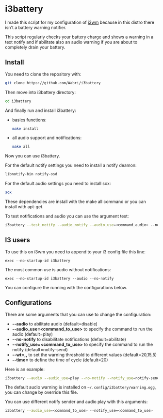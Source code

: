 # i3battery

I made this script for my configuration of [i3wm](i3wm.org) because in this distro there isn't a battery warning notifier.

This script regularly checks your battery charge and shows a warning in a text notify and if abilitate also an audio warning if you are about to completely drain your battery.

## Install

You need to clone the repository with:
```bash
git clone https://github.com/Wabri/i3battery
```
Then move into i3battery directory:
```bash
cd i3battery
```
And finally run and install i3battery:
* basics functions:
	```bash
	make install
	```
* all audio support and notifications:
	```bash
	make all
	```
Now you can use i3battery.

For the default notify settings you need to install a notify deamon:
```bash
libnotify-bin notify-osd
```
For the default audio settings you need to install sox:
```bash
sox
```
These dependencies are install with the make all command or you can install with apt-get.

To test notifications and audio you can use the argument test:
```bash
i3battery --test_notify --audio_notify --audio_use=<command_audio> --notify_use=<command_notify>
```

## I3 users

To use this on i3wm you need to append to your i3 config file this line:
```i3wm
exec --no-startup-id i3battery
```
The most common use is audio without notifications:
```i3wm
exec --no-startup-id i3battery --audio --no-notify
```
You can configure the running with the configurations below.

## Configurations

There are some arguments that you can use to change the configuration:
* **--audio** to abilitate audio (default=disable)
* **--audio_use=<command_to_use>** to specify the command to run the audio (default=play)
* **--no-notify** to disabilitate notifications (default=abilitate)
* **--notify_use=<command_to_use>** to specify the command to run the notify (default=notify-send)
* **--wt=<wt1>,<wt2>,<wt3>** to set the warning threshold to different values (default=20,15,5)
* **--time=<value>** to define the time of cycle (default=20)

Here is an example:
```bash
i3battery --audio --audio_use=play --no-notify --notify_use=notify-send --wt=40,30,10 --time=5
```

The default audio warning is installed on `~/.config/i3battery/warning.ogg`, you can change by override this file.

You can use different notify sender and audio play with this arguments:
```bash
i3battery --audio_use=<command_to_use> --notify_use=<command_to_use>
```
